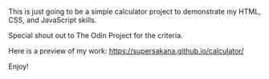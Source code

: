 This is just going to be a simple calculator project to demonstrate my HTML, CSS, and JavaScript skills.

Special shout out to The Odin Project for the criteria.

Here is a preview of my work: https://supersakana.github.io/calculator/

Enjoy!
